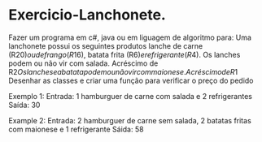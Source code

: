 # Exercicio-Lanchonete.

Fazer um programa em c#, java ou em liguagem de algoritmo para:
Uma lanchonete possui os seguintes produtos lanche de carne (R$20) ou de frango (R$16), batata frita (R$6) e refrigerante (R$4).
Os lanches podem ou não vir com salada. Acréscimo de R$2
Os lanches e a batata podem ou não vir com maionese. Acréscimo de R$1
Desenhar as classes e criar uma função para verificar o preço do pedido

Exemplo 1:
Entrada: 1 hamburguer de carne com salada e 2 refrigerantes 
Saída: 30 

Example 2:
Entrada: 2 hamburguer de carne sem salada, 2 batatas fritas com maionese e 1 refrigerante
Sáida: 58
